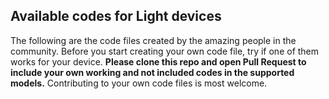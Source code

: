 ## Available codes for Light devices

The following are the code files created by the amazing people in the community. Before you start creating your own code file, try if one of them works for your device. **Please clone this repo and open Pull Request to include your own working and not included codes in the supported models.** Contributing to your own code files is most welcome.

<!-- MARKDOWN-AUTO-DOCS:START (JSON_TO_HTML_TABLE:src=./docs/light_codes.json) -->
<!-- MARKDOWN-AUTO-DOCS:END -->
